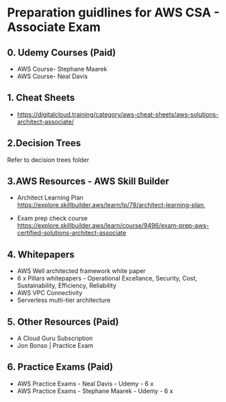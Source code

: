 # Preparation guidlines for AWS CSA - Associate Exam

## 0. Udemy Courses (Paid)
- AWS Course- Stephane Maarek
- AWS Course- Neal Davis

## 1. Cheat Sheets
- https://digitalcloud.training/category/aws-cheat-sheets/aws-solutions-architect-associate/

## 2.Decision Trees
Refer to decision trees folder

## 3.AWS Resources - AWS Skill Builder

- Architect Learning Plan
https://explore.skillbuilder.aws/learn/lp/78/architect-learning-plan 
	
- Exam prep check course
https://explore.skillbuilder.aws/learn/course/9496/exam-prep-aws-certified-solutions-architect-associate

## 4. Whitepapers
- AWS Well architected framework white paper
- 6 x Pillars whitepapers - Operational Excellance, Security, Cost, Sustainability, Efficiency, Reliability
- AWS VPC Connectivity
- Serverless multi-tier architecture

## 5. Other Resources (Paid)
- A Cloud Guru Subscription
- Jon Bonso | Practice Exam

## 6. Practice Exams (Paid)
- AWS Practice Exams - Neal Davis - Udemy - 6 x
- AWS Practice Exams - Stephane Maarek - Udemy - 6 x
